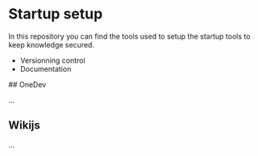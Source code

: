 # Startup setup

In this repository you can find the tools used to setup
the startup tools to keep knowledge secured.

- Versionning control
- Documentation

## OneDev

...

## Wikijs

...
